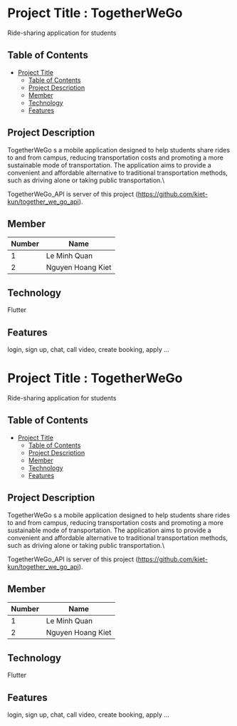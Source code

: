 # Project Title : TogetherWeGo

Ride-sharing application for students

## Table of Contents

- [Project Title](#project-title)
  - [Table of Contents](#table-of-contents)
  - [Project Description](#project-description)
  - [Member](#member)
  - [Technology](#technology)
  - [Features](#features)

## Project Description

TogetherWeGo s a mobile application designed to help students share rides to and from campus, reducing transportation costs and promoting a more sustainable mode of transportation. The application aims to provide a convenient and affordable alternative to traditional transportation methods, such as driving alone or taking public transportation.\

TogetherWeGo_API is server of this project (https://github.com/kiet-kun/together_we_go_api).

## Member

| Number | Name              |
| ------ | ----------------- |
| 1      | Le Minh Quan      |
| 2      | Nguyen Hoang Kiet |

## Technology

Flutter

## Features

login, sign up, chat, call video, create booking, apply ...

# Project Title : TogetherWeGo

Ride-sharing application for students

## Table of Contents

- [Project Title](#project-title)
  - [Table of Contents](#table-of-contents)
  - [Project Description](#project-description)
  - [Member](#member)
  - [Technology](#technology)
  - [Features](#features)

## Project Description

TogetherWeGo s a mobile application designed to help students share rides to and from campus, reducing transportation costs and promoting a more sustainable mode of transportation. The application aims to provide a convenient and affordable alternative to traditional transportation methods, such as driving alone or taking public transportation.\

TogetherWeGo_API is server of this project (https://github.com/kiet-kun/together_we_go_api).

## Member

| Number | Name              |
| ------ | ----------------- |
| 1      | Le Minh Quan      |
| 2      | Nguyen Hoang Kiet |

## Technology

Flutter

## Features

login, sign up, chat, call video, create booking, apply ...
